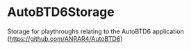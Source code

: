# AutoBTD6Storage
Storage for playthroughs relating to the AutoBTD6 application (https://github.com/ANRAR4/AutoBTD6)
